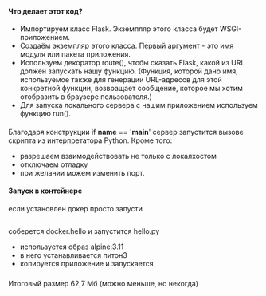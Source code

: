 #### Что делает этот код?

* Импортируем класс Flask. Экземпляр этого класса будет WSGI-приложением.
* Создаём экземпляр этого класса. Первый аргумент - это имя модуля или пакета приложения.
* Используем декоратор route(), чтобы сказать Flask, какой из URL должен запускать нашу функцию.
(Функция, которой дано имя, используемое также для генерации URL-адресов для этой конкретной функции, возвращает сообщение, которое мы хотим отобразить в браузере пользователя.)
* Для запуска локального сервера с нашим приложением используем функцию run(). 
####
Благодаря конструкции if __name__ == '__main__' сервер запустится вызове скрипта из интерпретатора Python.
Кроме того:
* разрешаем взаимодействовать не только с локалхостом
* отключаем отладку
* при желании можем изменить порт. 

#### Запуск в контейнере
если установлен докер просто запусти 
```sudo bash start.sh 
```
соберется docker.hello и запустится hello.py

* используется образ alpine:3.11
* в него устанавливается питон3
* копируется приложение и запускается
#####   
Итоговый размер 62,7 Мб (можно меньше, но некогда)


